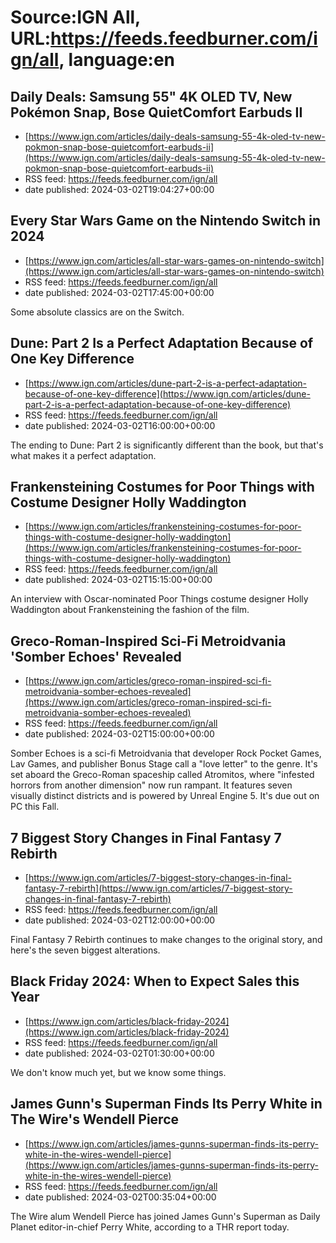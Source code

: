 # Source:IGN All, URL:https://feeds.feedburner.com/ign/all, language:en

## Daily Deals: Samsung 55" 4K OLED TV, New Pokémon Snap, Bose QuietComfort Earbuds II
 - [https://www.ign.com/articles/daily-deals-samsung-55-4k-oled-tv-new-pokmon-snap-bose-quietcomfort-earbuds-ii](https://www.ign.com/articles/daily-deals-samsung-55-4k-oled-tv-new-pokmon-snap-bose-quietcomfort-earbuds-ii)
 - RSS feed: https://feeds.feedburner.com/ign/all
 - date published: 2024-03-02T19:04:27+00:00



## Every Star Wars Game on the Nintendo Switch in 2024
 - [https://www.ign.com/articles/all-star-wars-games-on-nintendo-switch](https://www.ign.com/articles/all-star-wars-games-on-nintendo-switch)
 - RSS feed: https://feeds.feedburner.com/ign/all
 - date published: 2024-03-02T17:45:00+00:00

Some absolute classics are on the Switch.

## Dune: Part 2 Is a Perfect Adaptation Because of One Key Difference
 - [https://www.ign.com/articles/dune-part-2-is-a-perfect-adaptation-because-of-one-key-difference](https://www.ign.com/articles/dune-part-2-is-a-perfect-adaptation-because-of-one-key-difference)
 - RSS feed: https://feeds.feedburner.com/ign/all
 - date published: 2024-03-02T16:00:00+00:00

The ending to Dune: Part 2 is significantly different than the book, but that's what makes it a perfect adaptation.

## Frankensteining Costumes for Poor Things with Costume Designer Holly Waddington
 - [https://www.ign.com/articles/frankensteining-costumes-for-poor-things-with-costume-designer-holly-waddington](https://www.ign.com/articles/frankensteining-costumes-for-poor-things-with-costume-designer-holly-waddington)
 - RSS feed: https://feeds.feedburner.com/ign/all
 - date published: 2024-03-02T15:15:00+00:00

An interview with Oscar-nominated Poor Things costume designer Holly Waddington about Frankensteining the fashion of the film.

## Greco-Roman-Inspired Sci-Fi Metroidvania 'Somber Echoes' Revealed
 - [https://www.ign.com/articles/greco-roman-inspired-sci-fi-metroidvania-somber-echoes-revealed](https://www.ign.com/articles/greco-roman-inspired-sci-fi-metroidvania-somber-echoes-revealed)
 - RSS feed: https://feeds.feedburner.com/ign/all
 - date published: 2024-03-02T15:00:00+00:00

Somber Echoes is a sci-fi Metroidvania that developer Rock Pocket Games, Lav Games, and publisher Bonus Stage call a "love letter" to the genre. It's set aboard the Greco-Roman spaceship called Atromitos, where "infested horrors from another dimension" now run rampant. It features seven visually distinct districts and is powered by Unreal Engine 5. It's due out on PC this Fall.

## 7 Biggest Story Changes in Final Fantasy 7 Rebirth
 - [https://www.ign.com/articles/7-biggest-story-changes-in-final-fantasy-7-rebirth](https://www.ign.com/articles/7-biggest-story-changes-in-final-fantasy-7-rebirth)
 - RSS feed: https://feeds.feedburner.com/ign/all
 - date published: 2024-03-02T12:00:00+00:00

Final Fantasy 7 Rebirth continues to make changes to the original story, and here's the seven biggest alterations.

## Black Friday 2024: When to Expect Sales this Year
 - [https://www.ign.com/articles/black-friday-2024](https://www.ign.com/articles/black-friday-2024)
 - RSS feed: https://feeds.feedburner.com/ign/all
 - date published: 2024-03-02T01:30:00+00:00

We don't know much yet, but we know some things.

## James Gunn's Superman Finds Its Perry White in The Wire's Wendell Pierce
 - [https://www.ign.com/articles/james-gunns-superman-finds-its-perry-white-in-the-wires-wendell-pierce](https://www.ign.com/articles/james-gunns-superman-finds-its-perry-white-in-the-wires-wendell-pierce)
 - RSS feed: https://feeds.feedburner.com/ign/all
 - date published: 2024-03-02T00:35:04+00:00

The Wire alum Wendell Pierce has joined James Gunn's Superman as Daily Planet editor-in-chief Perry White, according to a THR report today.

